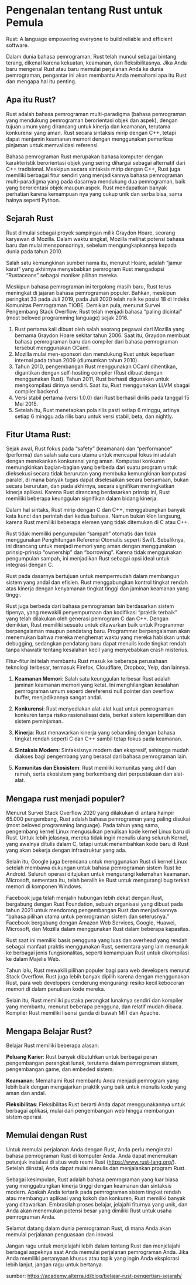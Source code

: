 # Pengenalan tentang Rust untuk Pemula
Rust: A language empowering everyone to build reliable and efficient software.

Dalam dunia bahasa pemrograman, Rust telah muncul sebagai bintang terang, dikenal karena kekuatan, keamanan, dan fleksibilitasnya. Jika Anda baru mengenal Rust atau baru memulai perjalanan Anda ke dunia pemrograman, pengantar ini akan membantu Anda memahami apa itu Rust dan mengapa hal itu penting.

## Apa itu Rust?

Rust adalah bahasa pemrograman multi-paradigma (bahasa pemrograman yang mendukung pemrograman berorientasi objek dan aspek), dengan tujuan umum yang dirancang untuk kinerja dan keamanan, terutama konkurensi yang aman. Rust secara sintaksis mirip dengan C++, tetapi dapat menjamin keamanan memori dengan menggunakan pemeriksa pinjaman untuk memvalidasi referensi.


Bahasa pemrograman Rust merupakan bahasa komputer dengan karakteristik berorientasi objek yang sering dihargai sebagai alternatif dari C++ tradisional. Meskipun secara sintaksis mirip dengan C++, Rust juga memiliki berbagai fitur sendiri yang menjadikannya bahasa pemrograman multi-paradigma yang pada dasarnya mendukung dua pemrograman, baik yang berorientasi objek maupun aspek. Rust mendapatkan banyak perhatian karena kemampuan nya yang cukup unik dan serba bisa, sama halnya seperti Python.

## Sejarah Rust
Rust dimulai sebagai proyek sampingan milik Graydon Hoare, seorang karyawan di Mozilla. Dalam waktu singkat, Mozilla melihat potensi bahasa baru dan mulai mensponsorinya, sebelum mengungkapkannya kepada dunia pada tahun 2010.

Salah satu kemungkinan sumber nama itu, menurut Hoare, adalah “jamur karat” yang akhirnya menyebabkan pemrogram Rust mengadopsi “Rustaceans” sebagai moniker pilihan mereka.

Meskipun bahasa pemrograman ini tergolong masih baru, Rust terus meningkat di jajaran bahasa pemrograman populer. Bahkan, meskipun peringkat 33 pada Juli 2019, pada Juli 2020 telah naik ke posisi 18 di Indeks Komunitas Pemrograman TIOBE. Demikian pula, menurut Survei Pengembang Stack Overflow, Rust telah menjadi bahasa “paling dicintai” (most beloved programming language) sejak 2016. 

1. Rust pertama kali dibuat oleh salah seorang pegawai dari Mozilla yang bernama Graydon Hoare sekitar tahun 2006. Saat itu, Graydon membuat bahasa pemrograman baru dan compiler dari bahasa pemrograman tersebut menggunakan OCaml.
2. Mozilla mulai men-sponsori dan mendukung Rust untuk keperluan internal pada tahun 2009 (diumumkan tahun 2010).
3. Tahun 2010, pengembangan Rust menggunakan OCaml dihentikan, digantikan dengan self-hosting compiler (Rust dibuat dengan menggunakan Rust). Tahun 2011, Rust berhasil digunakan untuk mengkompilasi dirinya sendiri. Saat itu, Rust menggunakan LLVM sbagai compiler backend.
4. Versi stabil pertama (versi 1.0.0) dari Rust berhasil dirilis pada tanggal 15 Mei 2015.
5. Setelah itu, Rust menetapkan pola rilis pasti setiap 6 minggu, artinya setiap 6 minggu ada rilis baru untuk versi stabil, beta, dan nightly.

## Fitur Utama Rust:

Sejak awal, Rust fokus pada “safety” (keamanan) dan “performance” (performa) dan salah satu cara utama untuk mencapai fokus ini adalah dengan menekankan konkurensi yang aman. Komputasi konkuren memungkinkan bagian-bagian yang berbeda dari suatu program untuk dieksekusi secara tidak berurutan yang membuka kemungkinan komputasi paralel, di mana banyak tugas dapat diselesaikan secara bersamaan, bukan secara berurutan, dan pada akhirnya, secara signifikan meningkatkan kinerja aplikasi. Karena Rust dirancang berdasarkan prinsip ini, Rust memiliki beberapa keunggulan signifikan dalam bidang kinerja.

Dalam hal sintaks, Rust mirip dengan C dan C++, menggabungkan banyak kata kunci dan perintah dari kedua bahasa. Namun bukan klon langsung, karena Rust memiliki beberapa elemen yang tidak ditemukan di C atau C++.

Rust tidak memiliki pengumpulan “sampah” otomatis dan tidak menggunakan Penghitungan Referensi Otomatis seperti Swift. Sebaliknya, ini dirancang untuk menjadi memori yang aman dengan menggunakan prinsip-prinsip “ownership” dan “borrowing”. Karena tidak menggunakan pengumpulan sampah, ini menjadikan Rust sebagai opsi ideal untuk integrasi dengan C.

Rust pada dasarnya bertujuan untuk mempermudah dalam membangun sistem yang andal dan efisien. Rust menggabungkan kontrol tingkat rendah atas kinerja dengan kenyamanan tingkat tinggi dan jaminan keamanan yang tinggi. 

Rust juga berbeda dari bahasa pemrograman lain berdasarkan sistem tipenya, yang mewakili penyempurnaan dan kodifikasi “praktik terbaik” yang telah dilakukan oleh generasi pemrogram C dan C++. Dengan demikian, Rust memiliki sesuatu untuk ditawarkan baik untuk Programmer berpengalaman maupun pendatang baru. Programmer berpengalaman akan menemukan bahwa mereka menghemat waktu yang mereka habiskan untuk debugging, sedangkan pendatang baru dapat menulis kode tingkat rendah tanpa khawatir tentang kesalahan kecil yang menyebabkan crash misterius.

Fitur-fitur ini telah membantu Rust masuk ke beberapa perusahaan teknologi terbesar, termasuk Firefox, Cloudflare, Dropbox, Yelp, dan lainnya.


1. **Keamanan Memori**: Salah satu keunggulan terbesar Rust adalah jaminan keamanan memori yang ketat. Ini menghilangkan kesalahan pemrograman umum seperti dereferensi null pointer dan overflow buffer, menjadikannya sangat andal.

2. **Konkurensi**: Rust menyediakan alat-alat kuat untuk pemrograman konkuren tanpa risiko rasionalisasi data, berkat sistem kepemilikan dan sistem peminjaman.

3. **Kinerja**: Rust menawarkan kinerja yang sebanding dengan bahasa tingkat rendah seperti C dan C++ sambil tetap fokus pada keamanan.

4. **Sintaksis Modern**: Sintaksisnya modern dan ekspresif, sehingga mudah diakses bagi pengembang yang berasal dari bahasa pemrograman lain.

5. **Komunitas dan Ekosistem**: Rust memiliki komunitas yang aktif dan ramah, serta ekosistem yang berkembang dari perpustakaan dan alat-alat.

## Mengapa rust menjadi populer?
Menurut Survei Stack Overflow 2020 yang dilakukan di antara hampir 65.000 pengembang, Rust adalah bahasa pemrograman yang paling disukai (most beloved programming language). Pada tahun yang sama, pengembang kernel Linux mengusulkan penulisan kode kernel Linux baru di Rust. Untuk lebih jelasnya, mereka tidak ingin menulis ulang seluruh Kernel, yang awalnya ditulis dalam C, tetapi untuk menambahkan kode baru di Rust yang akan bekerja dengan infrastruktur yang ada. 

Selain itu, Google juga berencana untuk menggunakan Rust di kernel Linux setelah membawa dukungan untuk bahasa pemrograman sistem Rust ke Android. Seluruh operasi ditujukan untuk mengurangi kelemahan keamanan. Microsoft, sementara itu, telah beralih ke Rust untuk mengurangi bug terkait memori di komponen Windows.

Facebook juga telah menjalin hubungan lebih dekat dengan Rust, bergabung dengan Rust Foundation, sebuah organisasi yang dibuat pada tahun 2021 untuk mendorong pengembangan Rust dan menjadikannya “bahasa pilihan utama untuk pemrograman sistem dan seterusnya.” Facebook bergabung dengan Amazon Web Services, Google, Huawei, Microsoft, dan Mozilla dalam menggunakan Rust dalam beberapa kapasitas.

Rust saat ini memiliki basis pengguna yang luas dan overhead yang rendah sebagai manfaat praktis menggunakan Rust, sementara yang lain menunjuk ke berbagai jenis fungsionalitas, seperti kemampuan Rust untuk dikompilasi ke dalam Majelis Web.

Tahun lalu, Rust mewakili pilihan populer bagi para web developers menurut Stack Overflow. Rust juga lebih banyak dipilih karena dengan menggunakan Rust, para web developers cenderung mengurangi resiko kecil  kebocoran memori di dalam penulisan kode mereka.

Selain itu, Rust memiliki pustaka perangkat lunaknya sendiri dan kompiler yang membantu, menurut beberapa pengguna, dan relatif mudah dibaca. Kompiler Rust memiliki lisensi ganda di bawah MIT dan Apache.

## Mengapa Belajar Rust?

Belajar Rust memiliki beberapa alasan:

**Peluang Karier**: Rust banyak dibutuhkan untuk berbagai peran pengembangan perangkat lunak, terutama dalam pemrograman sistem, pengembangan game, dan embeded sistem.

**Keamanan**: Memahami Rust membantu Anda menjadi pemrogram yang lebih baik dengan mengajarkan praktik yang baik untuk menulis kode yang aman dan andal.

**Fleksibilitas**: Fleksibilitas Rust berarti Anda dapat menggunakannya untuk berbagai aplikasi, mulai dari pengembangan web hingga membangun sistem operasi.


## Memulai dengan Rust

Untuk memulai perjalanan Anda dengan Rust, Anda perlu menginstal bahasa pemrograman Rust di komputer Anda. Anda dapat menemukan petunjuk instalasi di situs web resmi Rust (https://www.rust-lang.org/). Setelah diinstal, Anda dapat mulai menulis dan menjalankan program Rust.

Sebagai kesimpulan, Rust adalah bahasa pemrograman yang luar biasa yang menggabungkan kinerja tinggi dengan keamanan dan sintaksis modern. Apakah Anda tertarik pada pemrograman sistem tingkat rendah atau membangun aplikasi yang kokoh dan konkuren, Rust memiliki banyak yang ditawarkan. Embrasilah proses belajar, jelajahi fiturnya yang unik, dan Anda akan menemukan potensi besar yang dimiliki Rust untuk usaha pemrograman Anda.

Selamat datang dalam dunia pemrograman Rust, di mana Anda akan memulai perjalanan penguasaan dan inovasi.

Jangan ragu untuk menjelajahi lebih dalam tentang Rust dan menjelajahi berbagai aspeknya saat Anda memulai perjalanan pemrograman Anda. Jika Anda memiliki pertanyaan khusus atau topik yang ingin Anda eksplorasi lebih lanjut, jangan ragu untuk bertanya.

sumber:
https://academy.alterra.id/blog/belajar-rust-pengertian-sejarah/